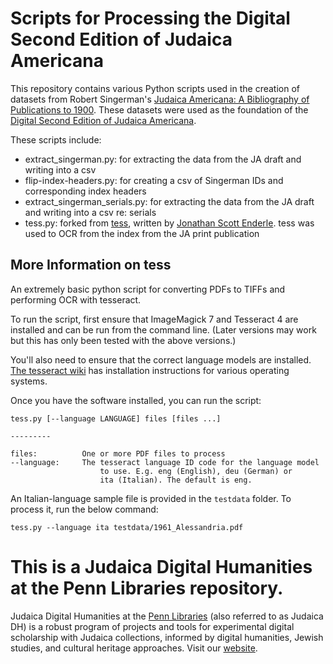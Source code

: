 # Scripts for Processing the Digital Second Edition of Judaica Americana

This repository contains various Python scripts used in the creation of datasets from Robert Singerman's [Judaica Americana: A Bibliography of Publications to 1900](https://repository.upenn.edu/judaica_americana/). These datasets were used as the foundation of the [Digital Second Edition of Judaica Americana](https://singermanja2.exhibits.library.upenn.edu/). 

These scripts include:
- extract_singerman.py: for extracting the data from the JA draft and writing into a csv 
- flip-index-headers.py: for creating a csv of Singerman IDs and corresponding index headers
- extract_singerman_serials.py: for extracting the data from the JA draft and writing into a csv re: serials
- tess.py: forked from [tess](https://github.com/senderle/tess), written by [Jonathan Scott Enderle](https://github.com/senderle). tess was used to OCR from the index from the JA print publication

## More Information on tess

An extremely basic python script for converting PDFs to TIFFs and 
performing OCR with tesseract.

To run the script, first ensure that ImageMagick 7 and Tesseract 4 are 
installed and can be run from the command line. (Later versions may work but
this has only been tested with the above versions.)

You'll also need to ensure that the correct language models are installed.
[The tesseract wiki](https://github.com/tesseract-ocr/tesseract/wiki)
has installation instructions for various operating systems.

Once you have the software installed, you can run the script:

    tess.py [--language LANGUAGE] files [files ...]

    ---------

    files:          One or more PDF files to process
    --language:     The tesseract language ID code for the language model
                        to use. E.g. eng (English), deu (German) or 
                        ita (Italian). The default is eng.

An Italian-language sample file is provided in the `testdata` folder. To 
process it, run the below command:

    tess.py --language ita testdata/1961_Alessandria.pdf

# This is a Judaica Digital Humanities at the Penn Libraries repository.
Judaica Digital Humanities at the <a href="http://library.upenn.edu">Penn Libraries</a> (also referred to as Judaica DH) is a robust program of projects and tools for experimental digital scholarship with Judaica collections, informed by digital humanities, Jewish studies, and cultural heritage approaches. Visit our [website](judaicadh.github.io).
